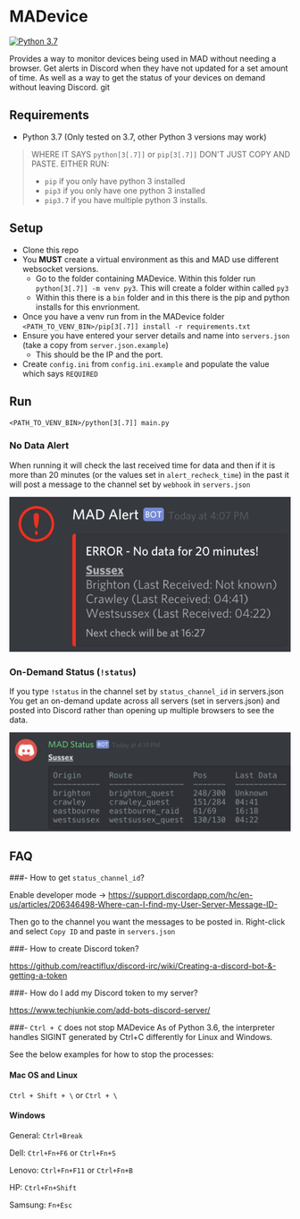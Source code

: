 # MADevice

[![Python 3.7](https://img.shields.io/badge/python-3.7-blue.svg)](https://www.python.org/downloads/release/python-370/)

Provides a way to monitor devices being used in MAD without needing a browser. Get alerts in Discord when they have not updated for a set amount of time. As well as a way to get the status of your devices on demand without leaving Discord.
git 
## Requirements
* Python 3.7 (Only tested on 3.7, other Python 3 versions may work)

> WHERE IT SAYS `python[3[.7]]` or  `pip[3[.7]]` DON'T JUST COPY AND PASTE. EITHER RUN:
> * `pip` if you only have python 3 installed
> * `pip3` if you only have one python 3 installed
> * `pip3.7` if you have multiple python 3 installs.

## Setup
* Clone this repo
* You **MUST** create a virtual environment as this and MAD use different websocket versions.
   * Go to the folder containing MADevice. Within this folder run `python[3[.7]] -m venv py3`. This will create a folder within called `py3`
   * Within this there is a `bin` folder and in this there is the pip and python installs for this envrionment.
* Once you have a venv run from in the MADevice folder `<PATH_TO_VENV_BIN>/pip[3[.7]] install -r requirements.txt`
* Ensure you have entered your server details and name into `servers.json` (take a copy from `server.json.example`)
    * This should be the IP and the port.
* Create `config.ini` from `config.ini.example` and populate the value which says `REQUIRED`


## Run

```
<PATH_TO_VENV_BIN>/python[3[.7]] main.py
```


### No Data Alert
When running it will check the last received time for data and then if it is more than 20 minutes (or the values set in `alert_recheck_time`) in the past it will post a message to the channel set by `webhook` in `servers.json`

![alert image](images/alert.png)

### On-Demand Status (`!status`)

If you type `!status` in the channel set by `status_channel_id` in servers.json  You get an on-demand update across all servers (set in servers.json) and posted into Discord rather than opening up multiple browsers to see the data.

![status image](images/status.png)



## FAQ

###- How to get `status_channel_id`?

Enable developer mode -> https://support.discordapp.com/hc/en-us/articles/206346498-Where-can-I-find-my-User-Server-Message-ID-

Then go to the channel you want the messages to be posted in. Right-click and select `Copy ID` and paste in `servers.json`

###- How to create Discord token?

https://github.com/reactiflux/discord-irc/wiki/Creating-a-discord-bot-&-getting-a-token

###-  How do I add my Discord token to my server?

https://www.techjunkie.com/add-bots-discord-server/

###- `Ctrl + C` does not stop MADevice
As of Python 3.6, the interpreter handles SIGINT generated by Ctrl+C differently for Linux and Windows.

See the below examples for how to stop the processes:
#### Mac OS and Linux

`Ctrl + Shift + \` or `Ctrl + \`

#### Windows

General: `Ctrl+Break`

Dell: `Ctrl+Fn+F6` or `Ctrl+Fn+S`

Lenovo: `Ctrl+Fn+F11` or `Ctrl+Fn+B`

HP: `Ctrl+Fn+Shift`

Samsung: `Fn+Esc`
